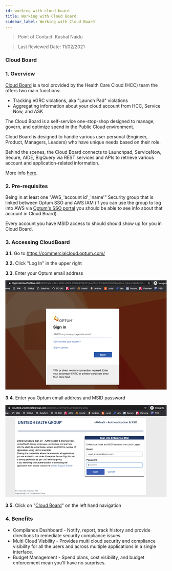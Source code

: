 ```yaml
---
id: working-with-cloud-board
title: Working with Cloud Board
sidebar_label: Working with Cloud Board
---
```

> Point of Contact: Kushal Naidu

> Last Reviewed Date: 11/02/2021

### Cloud Board

### 1. Overview

[Cloud Board](https://cloud.optum.com/cloudboard/dashboard) is a tool provided by the Health Care Cloud (HCC) team the offers two main functions:

* Tracking eGRC violations, aka "Launch Pad" violations
* Aggregating information about your cloud account from HCC, Service Now, and ASK

The Cloud Board is a self-service one-stop-shop designed to manage, govern, and optimize spend in the Public Cloud environment.

Cloud Board is designed to handle various user personal (Engineer, Product, Managers, Leaders) who have unique needs based on their role.

Behind the scenes, the Cloud Board connects to Launchpad, ServiceNow, Secure, AIDE, BigQuery via REST services and APIs to retrieve various account and application-related information.

More info [here](https://commercialcloud.optum.com/docs/products/cloudboard.html).

### 2. Pre-requisites

Being in at least one "AWS_'account id'_'name'" Security group that is linked between Optum SSO and AWS IAM (if you can use the group to log into AWS via [Optum's SSO portal](https://signon.uhg.com/ping/AWSRouterSSO.asp) you should be able to see info about that account in Cloud Board).

Every account you have MSID access to should should show up for you in Cloud Board.

### 3. Accessing CloudBoard

**3.1.** Go to https://commercialcloud.optum.com/

**3.2.** Click "Log In" in the upper right

**3.3.** Enter your Optum email address 

![Microsoft Login Portal](../../static/img/msft_login_portal.png)

**3.4.** Enter you Optum email address and MSID password

![Optum SSO Login Portal](../../static/img/optum_login_portal.png)

**3.5.** Click on "[Cloud Board](https://cloud.optum.com/app2/cloudBoard)" on the left hand navigation

### 4. Benefits

- Compliance Dashboard - Notify, report, track history and provide directions to remediate security compliance issues.
- Multi Cloud Visbility - Provides multi cloud security and compliance visibility for all the users and across multiple applications in a single interface.
- Budget Management - Spend plans, cost visibility, and budget enforcement mean you'll have no surprises.


